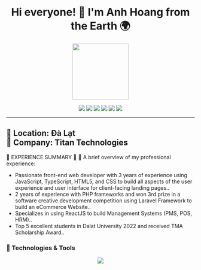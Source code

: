 <h1 align="center">Hi everyone! 👋 I'm Anh Hoang from the Earth 🌍</h1>

<p align="center">
  <img src="https://media.giphy.com/media/XEo74h3LiW4r4/giphy.gif" width="150" />
</p>

<p align="center">
  <img src="https://img.shields.io/badge/JavaScript-F7DF1E?style=for-the-badge&logo=javascript&logoColor=black" />
  <img src="https://img.shields.io/badge/React-20232A?style=for-the-badge&logo=react&logoColor=61DAFB" />
  <img src="https://img.shields.io/badge/Vue-35495E?style=for-the-badge&logo=vue.js&logoColor=4FC08D" />
  <img src="https://img.shields.io/badge/Node.js-339933?style=for-the-badge&logo=nodedotjs&logoColor=white" />
  <img src="https://img.shields.io/badge/GitHub-181717?style=for-the-badge&logo=github&logoColor=white" />
  <img src="https://img.shields.io/badge/VSCode-007ACC?style=for-the-badge&logo=visual%20studio%20code&logoColor=white" />
</p>

---

📍 **Location:** Đà Lạt  
💼 **Company:** Titan Technologies  
---

💼 EXPERIENCE SUMMARY 💼
🌟 A brief overview of my professional experience:

- Passionate front-end web developer with 3 years of experience using JavaScript, TypeScript, HTML5, and CSS to build all aspects of the user experience and user interface for client-facing landing pages..
- 2 years of experience with PHP frameworks and won 3rd prize in a software creative development competition using Laravel Framework to build an eCommerce Website..
- Specializes in using ReactJS to build Management Systems (PMS, POS, HRM)..
- Top 5 excellent students in Dalat University 2022 and received TMA Scholarship Award..

### 🔧 Technologies & Tools

<p align="center">
  <img src="https://skillicons.dev/icons?i=js,ts,react,redux,vue,nodejs,html,css,sass,bootstrap,eslint,git,vscode,wordpress,docker,linux,windows,php,laravel,python,fastapi" />
</p>

